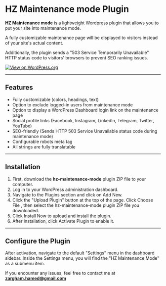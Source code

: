 # HZ Maintenance mode Plugin

**HZ Maintenance mode** is a lightweight Wordpress plugin that allows you to put your site into maintenance mode.

A fully customizable maintenance page will be displayed to visitors instead of your site's actual content.

Additionally, the plugin sends a "503 Service Temporarily Unavailable" HTTP status code to visitors' browsers to prevent SEO ranking issues.

[![View on WordPress.org](https://img.shields.io/badge/WordPress.org-Plugin-blue )](https://wordpress.org/plugins/hz-maintenance-mode/ )

---

## Features

- Fully customizable (colors, headings, text)
- Option to exclude logged-in users from maintenance mode
- Option to display a WordPress Dashboard login link on the maintenance page
- Social profile links (Facebook, Instagram, LinkedIn, Telegram, Twitter, YouTube)
- SEO-friendly (Sends HTTP 503 Service Unavailable status code during maintenance mode)
- Configurable robots meta tag
- All strings are fully translatable

---

## Installation

1. First, download the **hz-maintenance-mode** plugin ZIP file to your computer.
2. Log in to your WordPress administration dashboard.
3. Navigate to the Plugins section and click on Add New.
4. Click the "Upload Plugin" button at the top of the page.
Click Choose File , then select the hz-maintenance-mode plugin ZIP file you downloaded.
5. Click Install Now to upload and install the plugin.
6. After installation, click Activate Plugin to enable it.

---

## Configure the Plugin

After activation, navigate to the default "Settings" menu in the dashboard sidebar.
Inside the Settings menu, you will find the "HZ Maintenance Mode" as a submenu item.

If you encounter any issues, feel free to contact me at **zargham.hamed@gmail.com**
